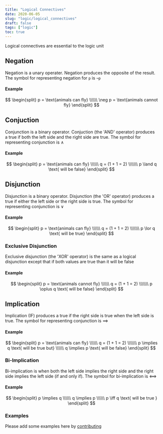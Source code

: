 ```yaml
---
title: "Logical Connectives"
date: 2020-06-05
slug: "logic/logical_connectives"
draft: false
tags: ["logic"]
toc: true
---
```


Logical connectives are essential to the logic unit
<!--more-->

## Negation
Negation is a unary operater. Negation produces the opposite of the result. The symbol for representing negation for ```p``` is ```¬p```
#### Example
$$
\begin{split} 
p = \text{animals can fly} \\\\\\
\neg p = \text{animals cannot fly}
\end{split}
$$

## Conjuction
Conjunction is a binary operator. Conjuction (the 'AND' operator) produces a true if both the left side and the right side are true. The symbol for representing conjunction is ∧
#### Example
$$
\begin{split} 
p = \text{animals can fly} \\\\\\
q = (1 + 1 = 2) \\\\\\\
p \land q \text{ will be false}
\end{split}
$$


## Disjunction
Disjunction is a binary operator. Disjunction (the 'OR' operator) produces a true if either the left side or the right side is true. The symbol for representing conjunction is ∨
#### Example
$$
\begin{split} 
p = \text{animals can fly} \\\\\\
q = (1 + 1 = 2) \\\\\\\
p \lor q \text{ will be true}
\end{split}
$$

### Exclusive Disjunction
Exclusive disjunction (the 'XOR' operator) is the same as a logical disjunction except that if both values are true than it will be false
#### Example
$$
\begin{split} 
p = \text{animals cannot fly} \\\\\\
q = (1 + 1 = 2) \\\\\\\
p \oplus q \text{ will be false}
\end{split}
$$

## Implication
Implication (IF) produces a true if the right side is true when the left side is true. The symbol for representing conjunction is ⟹
#### Example
$$
\begin{split} 
p = \text{animals can fly} \\\\\\
q = (1 + 1 = 2) \\\\\\\
p \implies q \text{ will be true but} \\\\\\
q \implies p \text{ will be false}
\end{split}
$$
### Bi-Implication
Bi-implication is when both the left side implies the right side and the right side implies the left side (if and only if). The symbol for bi-implication is ⟺
#### Example
$$
\begin{split}
p \implies q \\\\\\
q \implies p \\\\\\
p \iff q \text{ will be true }
\end{split}
$$

### Examples

Please add some examples here by [contributing](/page/contribute)
